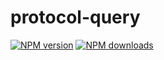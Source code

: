 # protocol-query

[![NPM version](https://img.shields.io/npm/v/@aws-sdk/protocol-query.svg)](https://www.npmjs.com/package/@aws-sdk/protocol-query)
[![NPM downloads](https://img.shields.io/npm/dm/@aws-sdk/protocol-query.svg)](https://www.npmjs.com/package/@aws-sdk/protocol-query)

